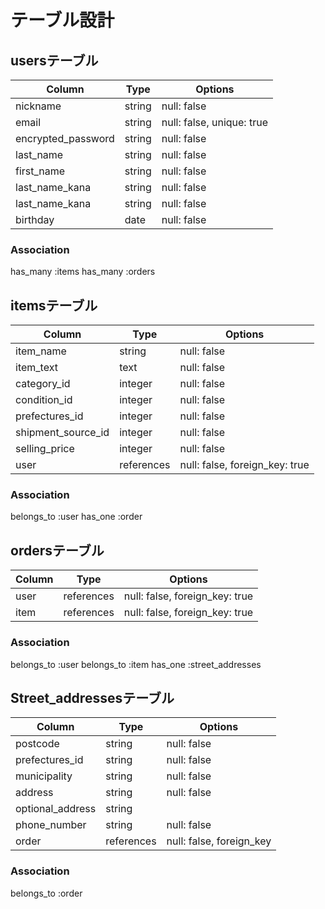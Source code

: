 # テーブル設計

## usersテーブル

| Column             | Type    | Options                   |
| ------------------ | ------- | ------------------------- |
| nickname           | string  | null: false               |
| email              | string  | null: false, unique: true |
| encrypted_password | string  | null: false               |
| last_name          | string  | null: false               |
| first_name         | string  | null: false               |
| last_name_kana     | string  | null: false               |
| last_name_kana     | string  | null: false               |
| birthday           | date    | null: false               |

### Association

has_many :items
has_many :orders

## itemsテーブル

| Column             | Type       | Options                        |
| ------------------ | ---------- | ------------------------------ |
| item_name          | string     | null: false                    |
| item_text          | text       | null: false                    |
| category_id        | integer    | null: false                    |
| condition_id       | integer    | null: false                    |
| prefectures_id     | integer    | null: false                    |
| shipment_source_id | integer    | null: false                    |
| selling_price      | integer    | null: false                    |
| user               | references | null: false, foreign_key: true |

### Association

belongs_to :user
has_one :order

## ordersテーブル

| Column | Type       | Options                        |
| ------ | ---------- | ------------------------------ |
| user   | references | null: false, foreign_key: true |
| item   | references | null: false, foreign_key: true |

### Association

belongs_to :user
belongs_to :item
has_one :street_addresses

## Street_addressesテーブル

| Column           | Type       | Options                  |
| ---------------- | ---------- | ------------------------ |
| postcode         | string     | null: false              |
| prefectures_id   | string     | null: false              |
| municipality     | string     | null: false              |
| address          | string     | null: false              |
| optional_address | string     |                          |
| phone_number     | string     | null: false              |
| order            | references | null: false, foreign_key |

### Association

belongs_to :order
